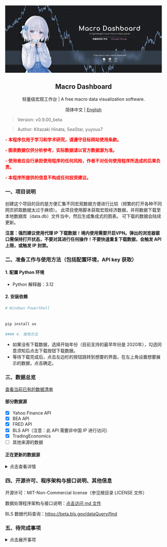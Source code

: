 <p align="center">
  <img src="doc/readme/chart.png" alt="Chart Example">
</p>
<h2 align="center">Macro Dashboard</h2>
  <p align="center">轻量级宏观工作台 | A free macro data visualization software.</p>


<p align="center">
    简体中文 | <a href="https://github.com/Kitazaki-Hinata/Macro_Dashboard/blob/dev/doc/README_en.md">English</a>
</p>

> Version: v0.9.00_beta

> Author: Kitazaki Hinata, SeaStar, yuyoux7

**<p style="color:red"> - 本程序仅用于学习和学术研究，请遵守目标网站使用条款。</p>**

**<p style="color:red"> - 图表数据仅供分析参考，实际数据请以官方数据源为准。</p>**

**<p style="color:red"> - 使用者应自行承担使用程序的任何风险，作者不对任何使用程序所造成的后果负责。</p>**

**<p style="color:red"> - 本程序所提供的信息不构成任何投资建议。</p>**


### 一、项目说明

创建这个项目的目的是方便汇集不同宏观数据方便进行比较（频繁的打开各种不同网页抓取数据太过于麻烦）。
此项目使用脚本获取宏观经济数据，并将数据下载至本地数据库（data.db）文件当中，然后生成集成式的图表。
可下载的数据会陆续更新。

**注意：强烈建议使用代理 IP 下载数据！境内使用需要开启VPN。弹出的浏览器窗口需保持打开状态，不要对其进行任何操作！不要快速重复下载数据，会触发 API 上限，或触发 IP 封禁。**


### 二、准备工作与使用方法（包括配置环境，API key 获取）

#### 1. 配置 Python 环境

- Python 解释器：3.12

#### 2. 安装依赖

```powershell
# Windows PowerShell
    
    
pip install uv
    
#### 4. 使用方法

```

- 如果没有下载数据，选择开始年份（目前支持的最早年份是 2020年），勾选同意须知后点击下载按钮下载数据。
- 等待下载完成后，点击左边栏的按钮跳转到想要的界面，在左上角设置想要展示的数据，点击确定。


### 三、数据总览

[查看当前已有的数据清单](doc/data_available.html)

#### 部分数据源

- [x] Yahoo Finance API
- [x] BEA API
- [x] FRED API
- [x] BLS API（注意：此 API 需要非中国 IP 进行访问）
- [x] TradingEconomics
- [ ] 其他来源的数据

#### 正在更新的数据源

<!-- markdownlint-disable MD033 -->
<details>
  <summary>点击查看详情</summary>

- [ ] AAII散户投资人情绪指数
- [ ] NAAIM经理人持仓指数
- [ ] 家庭/企业/政府负债比率，流动性指标
- [ ] 经常账户，贸易差额，FDI流入流出（BEA: ITA）
- [ ] 服务贸易（BEA: IntlServTrade）
- [ ] 美元计价的外储（BEA: IIP）
- [ ] 劳动力参与率 (Labor Force Participation Rate)
- [ ] 劳工成本与劳工效率
- [ ] 职位空缺与求职者比率 (Job Openings to Applicants Ratio)
- [ ] 分行业就业增长（如科技、医疗、制造业细分）
- [ ] 临时工雇佣数据 (Temporary Help Services Employment)
- [ ] 亚特兰大联储薪资增长追踪 (Wage Growth Tracker)
- [ ] 中间品生产者价格指数 (Intermediate PPI)
- [ ] 原材料生产者价格指数 (Crude Materials PPI)
- [ ] 薪资通胀压力指标 (如单位劳动力成本)
- [ ] 租金等价通胀指标 (Zillow租金指数、CoreLogic房价指数)
- [ ] 月度零售销售额 (Advance Monthly Retail Sales)
- [ ] 电子商务销售额占比
- [ ] 密歇根消费者现况指数 (Current Conditions Index)
- [ ] 核心资本货物订单 (非国防除飞机订单)
- [ ] 建筑支出月报 (Construction Spending)
- [ ] 企业并购活动金额与数量
- [ ] 标普500企业盈利预期修正比率
- [ ] 分商品类别的贸易差额 (能源、汽车、农产品等)
- [ ] 实际有效汇率指数 (Real Effective Exchange Rate)
- [ ] 主要贸易伙伴国对美出口依存度
- [ ] 供应链压力指数 (如纽约联储的GSCPI)
- [ ] 共债务占GDP比例
- [ ] 州与地方政府财政状况
- [ ] 社会保障与医疗保险支出趋势
- [ ] 企业税收与个人税收占比
- [ ] 商业票据利率
- [ ] M2货币供应量增长率
- [ ] 银行信贷标准调查 (Senior Loan Officer Opinion Survey)
- [ ] 成屋销售月报 (Existing Home Sales)
- [ ] 住房空置率 (Homeowner & Rental Vacancy Rates)
- [ ] 抵押贷款申请指数 (MBA Purchase Index)
- [ ] 商业地产价格指数 (如NCREIF)
- [ ] 工业产出与产能利用率 (Federal Reserve G.17报告)
- [ ] 费城联储制造业指数
- [ ] 堪萨斯城联储制造业指数
- [ ] Markit制造业PMI终值
- [ ] OECD美国综合领先指标
- [ ] 经济意外指数 (Citi Economic Surprise Index)
- [ ] 世界大型企业联合会 (Conference Board)
- [ ] 消费者信心细分（预期指数 vs 现况指数）
- [ ] 美国能源信息署 (EIA)
- [ ] 周度原油库存、炼油厂利用率
- [ ] 全美房地产经纪人协会 (NAR)
- [ ] 成屋销售价格中位数
- [ ] 彭博经济意外指数
- [ ] 标普500同比与基钦周期
 
 </details>



### 四、开源许可、程序架构与接口说明、其他信息

开源许可：MIT-Non-Commercial license（参见根目录 LICENSE 文件）

数据处理程序架构与接口说明：[点击访问 md 文件](doc/structure.md)

BLS 数据代码查询：<https://beta.bls.gov/dataQuery/find>


### 五、待完成事项

<details>
    <summary>点击展开事项</summary>

**debug waitlist :**
- [ ] **新bug：four chart 光标十字针无法同步**
- [ ] four chart里面ctrl加滚轮无法同时缩放四个图表的纵轴
- [ ] One_chart导入db里面的列名以及限制输入框只能输入列名
- [ ] 再多次重新设置图表的时候，后面的数据会错位
- [ ] 软件启动的时候自动读取json里面的内容然后更新
- [ ] four chart里面数据有错开，数量都一致
- [ ] no show second line data on preview labeled
- [ ] one chart里面的右坐标轴字体没法缩小
- [ ] One chart里面的time lags功能（数据错位）还没有添加
- [ ] FedWatch数据源里会存在浮点数错误

**extra function waitlist :**
- [ ] 新板块：彭博文章
- [ ] 新板块：美债期限结构
- [ ] 设置图表网格的透明度&颜色
- [ ] 设立一个使用说明页面
- [ ] 储存上次设置好的线条样式
- [ ] i18n 多语言支持（简中，繁中，日文）


</details>








